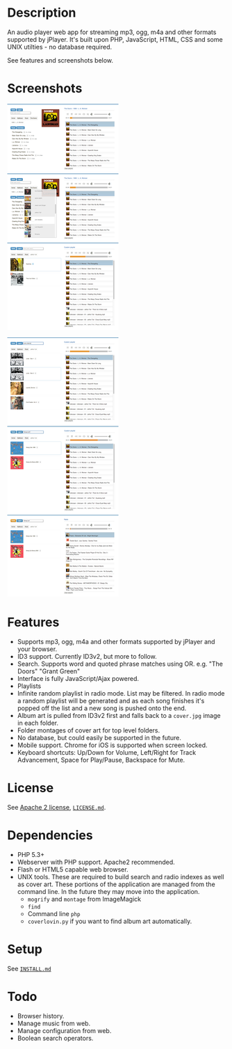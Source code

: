 Description
===========

An audio player web app for streaming mp3, ogg, m4a and other formats 
supported by jPlayer. It's built upon PHP, JavaScript, HTML, CSS and 
some UNIX utilties - no database required.

See features and screenshots below.

Screenshots
===========

<a target="_blank" href="screenshots/screenshot1.png"><img src="screenshots/thumb_screenshot1.png" alt="screenshot1.png" /></a> &nbsp; <a target="_blank" href="screenshots/screenshot2.png"><img src="screenshots/thumb_screenshot2.png" alt="screenshot2.png" /></a> &nbsp; <a target="_blank" href="screenshots/screenshot3.png"><img src="screenshots/thumb_screenshot3.png" alt="screenshot3.png" /></a>

<a target="_blank" href="screenshots/screenshot4.png"><img src="screenshots/thumb_screenshot4.png" alt="screenshot4.png" /></a> &nbsp; <a target="_blank" href="screenshots/screenshot5.png"><img src="screenshots/thumb_screenshot5.png" alt="screenshot5.png" /></a> &nbsp; <a target="_blank" href="screenshots/screenshot6.png"><img src="screenshots/thumb_screenshot6.png" alt="screenshot6.png" /></a>

Features
========

* Supports mp3, ogg, m4a and other formats supported by jPlayer and your browser.
* ID3 support. Currently ID3v2, but more to follow.
* Search. Supports word and quoted phrase matches using OR. e.g. "The Doors" "Grant Green"
* Interface is fully JavaScript/Ajax powered.
* Playlists
* Infinite random playlist in radio mode. List may be filtered. In radio mode a random playlist will be generated and as each song finishes it's popped off the list and a new song is pushed onto the end.
* Album art is pulled from ID3v2 first and falls back to a `cover.jpg` image in each folder.
* Folder montages of cover art for top level folders.
* No database, but could easily be supported in the future.
* Mobile support. Chrome for iOS is supported when screen locked.
* Keyboard shortcuts: Up/Down for Volume, Left/Right for Track Advancement, Space for Play/Pause, Backspace for Mute.

License
=======

See [Apache 2 license](https://www.apache.org/licenses/LICENSE-2.0.html), [`LICENSE.md`](LICENSE.md).

Dependencies
============

* PHP 5.3+
* Webserver with PHP support. Apache2 recommended.
* Flash or HTML5 capable web browser.
* UNIX tools. These are required to build search and radio indexes as well as cover art. These portions of the application are managed from the command line. In the future they may move into the application.
    * `mogrify` and `montage` from ImageMagick
    * `find`
    * Command line `php`
    * `coverlovin.py` if you want to find album art automatically.

Setup
=====

See [`INSTALL.md`](INSTALL.md)

Todo
====

* Browser history.
* Manage music from web.
* Manage configuration from web.
* Boolean search operators.
